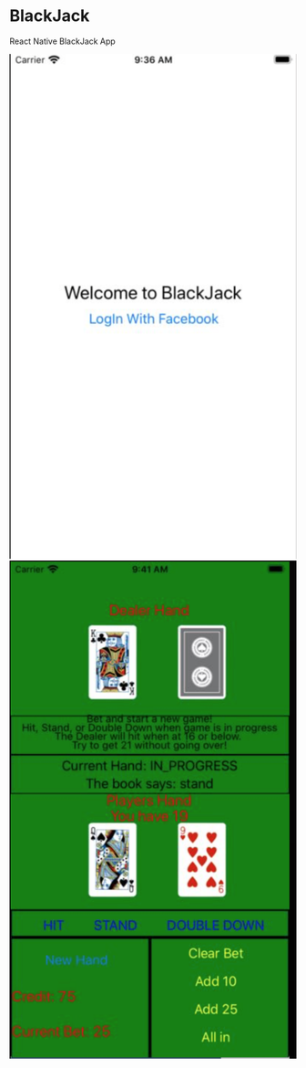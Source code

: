# BlackJack
React Native BlackJack App

![Test Image 1](https://github.com/quinnlewis98/BlackJack/blob/master/assets/Ex1.png)
![Test Image 2](https://github.com/quinnlewis98/BlackJack/blob/master/assets/Ex2.png)
